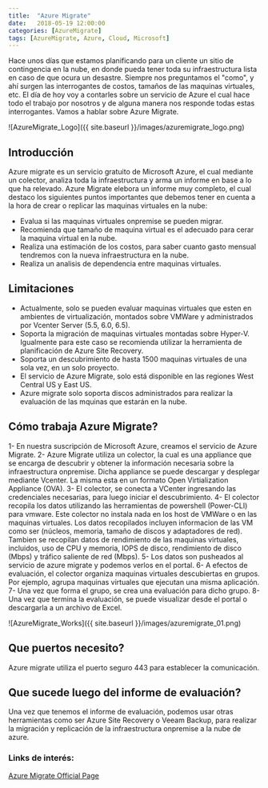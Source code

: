 ```yaml
---
title:  "Azure Migrate"
date:   2018-05-19 12:00:00
categories: [AzureMigrate]
tags: [AzureMigrate, Azure, Cloud, Microsoft]
---
```

Hace unos días que estamos planificando para un cliente un sitio de contingencia en la nube, en donde pueda tener toda su infraestructura lista en caso de que ocura un desastre. Siempre nos preguntamos el "como", y ahí surgen las interrogantes de costos, tamaños de las maquinas virtuales, etc. El día de hoy voy a contarles sobre un servicio de Azure el cual hace todo el trabajo por nosotros y de alguna manera nos responde todas estas interrogantes. Vamos a hablar sobre Azure Migrate.

![AzureMigrate_Logo]({{ site.baseurl }}/images/azuremigrate_logo.png)

## Introducción ##

Azure migrate es un servicio gratuito de Microsoft Azure, el cual mediante un colector, analiza toda la infraestructura y arma un informe en base a lo que ha relevado. Azure Migrate elebora un informe muy completo, el cual destaco los siguientes puntos importantes que debemos tener en cuenta a la hora de crear o replicar las maquinas virtuales en la nube:

- Evalua si las maquinas virtuales onpremise se pueden migrar.
- Recomienda que tamaño de maquina virtual es el adecuado para cerar la maquina virtual en la nube.
- Realiza una estimación de los costos, para saber cuanto gasto mensual tendremos con la nueva infraestructura en la nube.
- Realiza un analisis de dependencia entre maquinas virtuales.

## Limitaciones ##

- Actualmente, solo se pueden evaluar maquinas virtuales que esten en ambientes de virtualización, montados sobre VMWare y administrados por Vcenter Server (5.5, 6.0, 6.5).
- Soporta la migración de maquinas virtuales montadas sobre Hyper-V. Igualmente para este caso se recomienda utilizar la herramienta de planificación de Azure Site Recovery.
- Soporta un descubrimiento de hasta 1500 maquinas virtuales de una sola vez, en un solo proyecto.
- El servicio de Azure Migrate, solo está disponible en las regiones West Central US y East US. 
- Azure migrate solo soporta discos administrados para realizar la evaluación de las mquinas que estarán en la nube.

## Cómo trabaja Azure Migrate? ##

1- En nuestra suscripción de Microsoft Azure, creamos el servicio de Azure Migrate.
2- Azure Migrate utiliza un colector, la cual es una appliance que se encarga de descubrir y obtener la información necesaria sobre la infraestructura onpremise. Dicha appliance se puede descargar y desplegar mediante Vcenter. La misma esta en un formato Open Virtialization Appliance (OVA).
3- El colector, se conecta a VCenter ingresando las credenciales necesarias, para luego iniciar el descubrimiento.
4- El colector recopila los datos utilizando las herramientas de powershell (Power-CLI) para vmware. Este colector no instala nada en los host de VMWare o en las maquinas virtuales. Los datos recopilados incluyen informacion de las VM como ser (núcleos, memoria, tamaño de discos y adaptadores de red). Tambien se recopilan datos de rendimiento de las maquinas virtuales, incluidos, uso de CPU y memoria, IOPS de disco, rendimiento de disco (Mbps) y tráfico saliente de red (Mbps). 
5- Los datos son pusheados al servicio de azure migrate y podemos verlos en el portal.
6- A efectos de evaluación, el colector organiza maquinas virtuales descubiertas en grupos. Por ejemplo, agrupa maquinas virtuales que ejecutan una misma aplicación. 
7- Una vez que forma el grupo, se crea una evaluación para dicho grupo.
8- Una vez que termina la evaluación, se puede visualizar desde el portal o descargarla a un archivo de Excel.

![AzureMigrate_Works]({{ site.baseurl }}/images/azuremigrate_01.png)

## Que puertos necesito? ##

Azure migrate utiliza el puerto seguro 443 para establecer la comunicación.

## Que sucede luego del informe de evaluación? ##

Una vez que tenemos el informe de evaluación, podemos usar otras herramientas como ser Azure Site Recovery o Veeam Backup, para realizar la migración y replicación de la infraestructura onpremise a la nube de azure.

### Links de interés: ###

[Azure Migrate Official Page][AzureMigrate]

[AzureMigrate]: https://azure.microsoft.com/es-es/services/azure-migrate/
